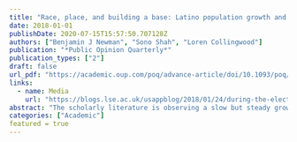 ```yaml
---
title: "Race, place, and building a base: Latino population growth and the nascent trump campaign for president"
date: 2018-01-01
publishDate: 2020-07-15T15:57:50.707128Z
authors: ["Benjamin J Newman", "Sono Shah", "Loren Collingwood"]
publication: "*Public Opinion Quarterly*"
publication_types: ["2"]
draft: false
url_pdf: "https://academic.oup.com/poq/advance-article/doi/10.1093/poq/nfx039/4782668?guestAccessKey=f2aab80d-1923-40ab-95f9-e785214f73ce"
links:
  - name: Media
    url: "https://blogs.lse.ac.uk/usappblog/2018/01/24/during-the-election-donald-trumps-racist-rhetoric-activated-the-fears-of-people-in-areas-with-growing-latino-populations/"
abstract: "The scholarly literature is observing a slow but steady growth in research exploring the effects of subnational economic inequality on political attitudes and behavior. Germane to this work is the assumption that citizens are aware of the level of inequality in their local residential context. At present, however, the evidence in support of this assumption is mixed. This article attempts to offer the literature improved tests of citizens’ awareness of local inequality by addressing a key limitation in past work—the discordance between the geographic unit underlying measures of the independent and dependent variables. Analyzing two national surveys employing a measure of perceived inequality scaled to the local level, the results suggest that citizens are indeed aware of the level of income inequality in their local environment and that the link between objective and perceived local inequality is most pronounced among lower income citizens."
categories: ["Academic"]
featured = true
---
```


